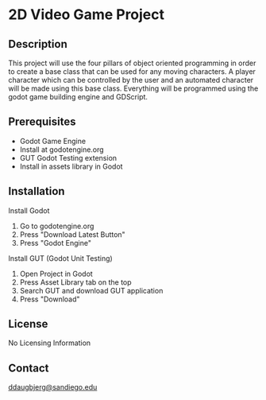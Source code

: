 # 2D Video Game Project

## Description

This project will use the four pillars of object oriented programming in order to create a base class that can be used for any moving characters. A player character which can be controlled by the user and an automated character will be made using this base class. Everything will be programmed using the godot game building engine and GDScript.

## Prerequisites

- Godot Game Engine
- Install at godotengine.org
- GUT Godot Testing extension
- Install in assets library in Godot

## Installation

Install Godot
1. Go to godotengine.org
2. Press "Download Latest Button"
3. Press "Godot Engine"

Install GUT (Godot Unit Testing)
1. Open Project in Godot
2. Press Asset Library tab on the top
3. Search GUT and download GUT application
4. Press "Download"

## License

No Licensing Information

## Contact

ddaugbjerg@sandiego.edu
